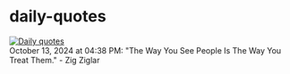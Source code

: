 # daily-quotes
[![Daily quotes](https://github.com/ceepu8/daily-quotes/actions/workflows/daily-quote.yml/badge.svg)](https://github.com/ceepu8/daily-quotes/actions/workflows/daily-quote.yml)<br/>
October 13, 2024 at 04:38 PM: "The Way You See People Is The Way You Treat Them." - Zig Ziglar
